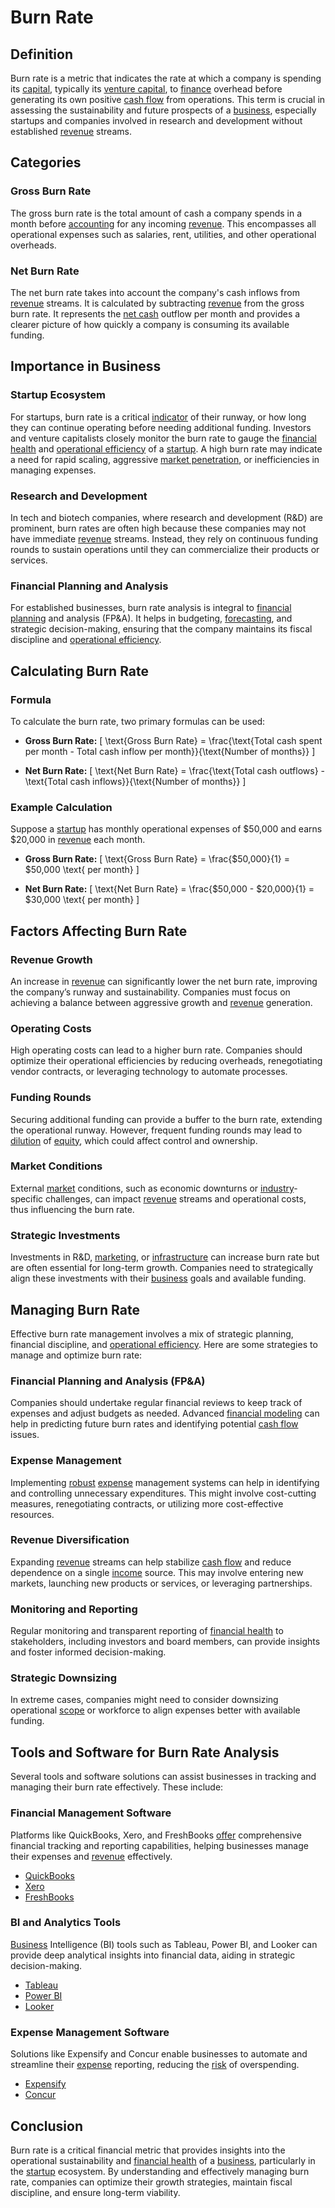 # Burn Rate

## Definition
Burn rate is a metric that indicates the rate at which a company is spending its [capital](../c/capital.md), typically its [venture capital](../v/venture_capital.md), to [finance](../f/finance.md) overhead before generating its own positive [cash flow](../c/cash_flow.md) from operations. This term is crucial in assessing the sustainability and future prospects of a [business](../b/business.md), especially startups and companies involved in research and development without established [revenue](../r/revenue.md) streams.

## Categories
### Gross Burn Rate
The gross burn rate is the total amount of cash a company spends in a month before [accounting](../a/accounting.md) for any incoming [revenue](../r/revenue.md). This encompasses all operational expenses such as salaries, rent, utilities, and other operational overheads.

### Net Burn Rate
The net burn rate takes into account the company's cash inflows from [revenue](../r/revenue.md) streams. It is calculated by subtracting [revenue](../r/revenue.md) from the gross burn rate. It represents the [net cash](../n/net_cash.md) outflow per month and provides a clearer picture of how quickly a company is consuming its available funding.

## Importance in Business

### Startup Ecosystem
For startups, burn rate is a critical [indicator](../i/indicator.md) of their runway, or how long they can continue operating before needing additional funding. Investors and venture capitalists closely monitor the burn rate to gauge the [financial health](../f/financial_health.md) and [operational efficiency](../o/operational_efficiency_in_trading.md) of a [startup](../s/startup.md). A high burn rate may indicate a need for rapid scaling, aggressive [market penetration](../m/market_penetration.md), or inefficiencies in managing expenses.

### Research and Development
In tech and biotech companies, where research and development (R&D) are prominent, burn rates are often high because these companies may not have immediate [revenue](../r/revenue.md) streams. Instead, they rely on continuous funding rounds to sustain operations until they can commercialize their products or services.

### Financial Planning and Analysis
For established businesses, burn rate analysis is integral to [financial planning](../f/financial_planning.md) and analysis (FP&A). It helps in budgeting, [forecasting](../f/forecasting.md), and strategic decision-making, ensuring that the company maintains its fiscal discipline and [operational efficiency](../o/operational_efficiency_in_trading.md).

## Calculating Burn Rate

### Formula
To calculate the burn rate, two primary formulas can be used:

- **Gross Burn Rate:** 
  \[
  \text{Gross Burn Rate} = \frac{\text{Total cash spent per month - Total cash inflow per month}}{\text{Number of months}}
  \]

- **Net Burn Rate:**
  \[
  \text{Net Burn Rate} = \frac{\text{Total cash outflows} - \text{Total cash inflows}}{\text{Number of months}}
  \]

### Example Calculation
Suppose a [startup](../s/startup.md) has monthly operational expenses of $50,000 and earns $20,000 in [revenue](../r/revenue.md) each month. 

- **Gross Burn Rate:**
  \[
  \text{Gross Burn Rate} = \frac{$50,000}{1} = $50,000 \text{ per month}
  \]

- **Net Burn Rate:**
  \[
  \text{Net Burn Rate} = \frac{$50,000 - $20,000}{1} = $30,000 \text{ per month}
  \]

## Factors Affecting Burn Rate

### Revenue Growth
An increase in [revenue](../r/revenue.md) can significantly lower the net burn rate, improving the company’s runway and sustainability. Companies must focus on achieving a balance between aggressive growth and [revenue](../r/revenue.md) generation.

### Operating Costs
High operating costs can lead to a higher burn rate. Companies should optimize their operational efficiencies by reducing overheads, renegotiating vendor contracts, or leveraging technology to automate processes.

### Funding Rounds
Securing additional funding can provide a buffer to the burn rate, extending the operational runway. However, frequent funding rounds may lead to [dilution](../d/dilution.md) of [equity](../e/equity.md), which could affect control and ownership.

### Market Conditions
External [market](../m/market.md) conditions, such as economic downturns or [industry](../i/industry.md)-specific challenges, can impact [revenue](../r/revenue.md) streams and operational costs, thus influencing the burn rate.

### Strategic Investments
Investments in R&D, [marketing](../m/marketing.md), or [infrastructure](../i/infrastructure.md) can increase burn rate but are often essential for long-term growth. Companies need to strategically align these investments with their [business](../b/business.md) goals and available funding.

## Managing Burn Rate
Effective burn rate management involves a mix of strategic planning, financial discipline, and [operational efficiency](../o/operational_efficiency_in_trading.md). Here are some strategies to manage and optimize burn rate:

### Financial Planning and Analysis (FP&A)
Companies should undertake regular financial reviews to keep track of expenses and adjust budgets as needed. Advanced [financial modeling](../f/financial_modeling.md) can help in predicting future burn rates and identifying potential [cash flow](../c/cash_flow.md) issues.

### Expense Management
Implementing [robust](../r/robust.md) [expense](../e/expense.md) management systems can help in identifying and controlling unnecessary expenditures. This might involve cost-cutting measures, renegotiating contracts, or utilizing more cost-effective resources.

### Revenue Diversification
Expanding [revenue](../r/revenue.md) streams can help stabilize [cash flow](../c/cash_flow.md) and reduce dependence on a single [income](../i/income.md) source. This may involve entering new markets, launching new products or services, or leveraging partnerships.

### Monitoring and Reporting
Regular monitoring and transparent reporting of [financial health](../f/financial_health.md) to stakeholders, including investors and board members, can provide insights and foster informed decision-making.

### Strategic Downsizing
In extreme cases, companies might need to consider downsizing operational [scope](../s/scope.md) or workforce to align expenses better with available funding.

## Tools and Software for Burn Rate Analysis
Several tools and software solutions can assist businesses in tracking and managing their burn rate effectively. These include:

### Financial Management Software
Platforms like QuickBooks, Xero, and FreshBooks [offer](../o/offer.md) comprehensive financial tracking and reporting capabilities, helping businesses manage their expenses and [revenue](../r/revenue.md) effectively.

- [QuickBooks](https://quickbooks.intuit.com/)
- [Xero](https://www.xero.com/)
- [FreshBooks](https://www.freshbooks.com/)

### BI and Analytics Tools
[Business](../b/business.md) Intelligence (BI) tools such as Tableau, Power BI, and Looker can provide deep analytical insights into financial data, aiding in strategic decision-making.

- [Tableau](https://www.tableau.com/)
- [Power BI](https://powerbi.microsoft.com/)
- [Looker](https://looker.com/)

### Expense Management Software
Solutions like Expensify and Concur enable businesses to automate and streamline their [expense](../e/expense.md) reporting, reducing the [risk](../r/risk.md) of overspending.

- [Expensify](https://www.expensify.com/)
- [Concur](https://www.concur.com/)

## Conclusion
Burn rate is a critical financial metric that provides insights into the operational sustainability and [financial health](../f/financial_health.md) of a [business](../b/business.md), particularly in the [startup](../s/startup.md) ecosystem. By understanding and effectively managing burn rate, companies can optimize their growth strategies, maintain fiscal discipline, and ensure long-term viability.